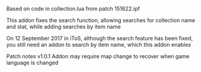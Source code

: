 Based on code in collection.lua from patch 151622.ipf

This addon fixes the search function, allowing searches for collection name and stat, while adding searches by item name

On 12 September 2017 in iToS, although the search feature has been fixed, you still need an addon to search by item name, which this addon enables


Patch notes
v1.0.1
Addon may require map change to recover when game language is changed